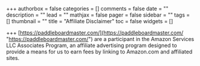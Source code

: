 +++
authorbox = false
categories = []
comments = false
date = ""
description = ""
lead = ""
mathjax = false
pager = false
sidebar = ""
tags = []
thumbnail = ""
title = "Affiliate Disclaimer"
toc = false
widgets = []

+++
[https://paddleboardmaster.com/](https://paddleboardmaster.com/ "https://paddleboardmaster.com/") are a participant in the Amazon Services LLC Associates Program, an affiliate advertising program designed to provide a means for us to earn fees by linking to Amazon.com and affiliated sites.

[](https://digitalpianomaster.com/wp-admin/post.php?post=11&action=edit)